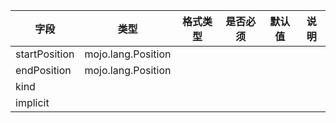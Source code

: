 | 字段 | 类型 | 格式类型 | 是否必须 | 默认值 | 说明 |
|---|---|---|---|---|---|
| startPosition | mojo.lang.Position |  |  |  |
| endPosition | mojo.lang.Position |  |  |  |
| kind |  |  |  |  |
| implicit |  |  |  |  |

